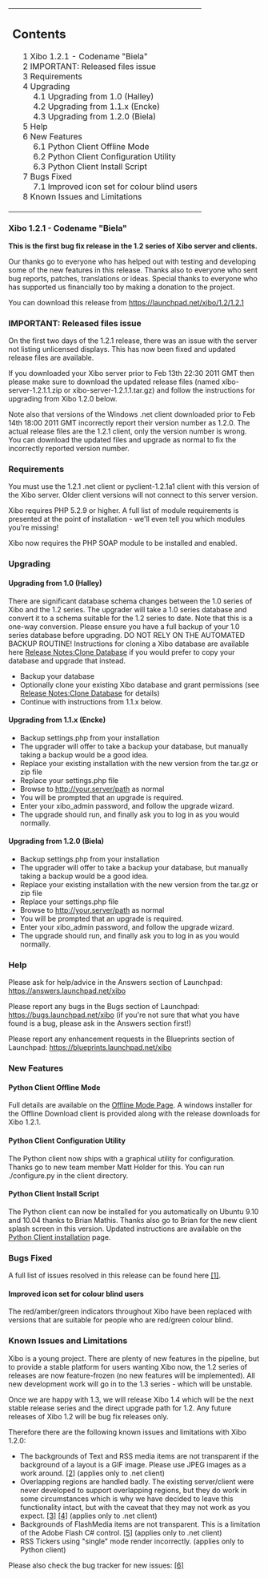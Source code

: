 <!--toc=getting_started-->
<table id="toc" class="toc"><tr><td><div id="toctitle"><h2>Contents</h2></div>
<ul>
<li class="toclevel-1 tocsection-1"><a href="#Xibo_1.2.1_-_Codename_.22Biela.22"><span class="tocnumber">1</span> <span class="toctext">Xibo 1.2.1 - Codename "Biela"</a></li>
<li class="toclevel-1 tocsection-2"><a href="#IMPORTANT:_Released_files_issue"><span class="tocnumber">2</span> <span class="toctext">IMPORTANT: Released files issue</span></a></li>
<li class="toclevel-1 tocsection-3"><a href="#Requirements"><span class="tocnumber">3</span> <span class="toctext">Requirements</span></a></li>
<li class="toclevel-1 tocsection-4"><a href="#Upgrading"><span class="tocnumber">4</span> <span class="toctext">Upgrading</span></a>
<ul>
<li class="toclevel-2 tocsection-5"><a href="#Upgrading_from_1.0_.28Halley.29"><span class="tocnumber">4.1</span> <span class="toctext">Upgrading from 1.0 (Halley)</span></a></li>
<li class="toclevel-2 tocsection-6"><a href="#Upgrading_from_1.1.x_.28Encke.29"><span class="tocnumber">4.2</span> <span class="toctext">Upgrading from 1.1.x (Encke)</span></a></li>
<li class="toclevel-2 tocsection-7"><a href="#Upgrading_from_1.2.0_.28Biela.29"><span class="tocnumber">4.3</span> <span class="toctext">Upgrading from 1.2.0 (Biela)</span></a></li>
</ul>
</li>
<li class="toclevel-1 tocsection-8"><a href="#Help"><span class="tocnumber">5</span> <span class="toctext">Help</span></a></li>
<li class="toclevel-1 tocsection-9"><a href="#New_Features"><span class="tocnumber">6</span> <span class="toctext">New Features</span></a>
<ul>
<li class="toclevel-2 tocsection-10"><a href="#Python_Client_Offline_Mode"><span class="tocnumber">6.1</span> <span class="toctext">Python Client Offline Mode</span></a></li>
<li class="toclevel-2 tocsection-11"><a href="#Python_Client_Configuration_Utility"><span class="tocnumber">6.2</span> <span class="toctext">Python Client Configuration Utility</span></a></li>
<li class="toclevel-2 tocsection-12"><a href="#Python_Client_Install_Script"><span class="tocnumber">6.3</span> <span class="toctext">Python Client Install Script</span></a></li>
</ul>
</li>
<li class="toclevel-1 tocsection-13"><a href="#Bugs_Fixed"><span class="tocnumber">7</span> <span class="toctext">Bugs Fixed</span></a>
<ul>
<li class="toclevel-2 tocsection-14"><a href="#Improved_icon_set_for_colour_blind_users"><span class="tocnumber">7.1</span> <span class="toctext">Improved icon set for colour blind users</span></a></li>
</ul>
</li>
<li class="toclevel-1 tocsection-15"><a href="#Known_Issues_and_Limitations"><span class="tocnumber">8</span> <span class="toctext">Known Issues and Limitations</span></a></li>
</ul>
</td></tr></table>
<h3> <span class="mw-headline" id="Xibo_1.2.1_-_Codename_.22Biela.22">Xibo 1.2.1 - Codename "Biela"</h3>
<p><b>This is the first bug fix release in the 1.2 series of Xibo server and clients.</b>
</p><p>Our thanks go to everyone who has helped out with testing and developing some of the new features in this release. Thanks also to everyone who sent bug reports, patches, translations or ideas. Special thanks to everyone who has supported us financially too by making a donation to the project.
</p><p>You can download this release from <a rel="nofollow" class="external free" href="https://launchpad.net/xibo/1.2/1.2.1">https://launchpad.net/xibo/1.2/1.2.1</a>
</p>
<h3> <span class="mw-headline" id="IMPORTANT:_Released_files_issue"> IMPORTANT: Released files issue </span></h3>
<p>On the first two days of the 1.2.1 release, there was an issue with the server not listing unlicensed displays. This has now been fixed and updated release files are available.
</p><p>If you downloaded your Xibo server prior to Feb 13th 22:30 2011 GMT then please make sure to download the updated release files (named xibo-server-1.2.1.1.zip or xibo-server-1.2.1.1.tar.gz) and follow the instructions for upgrading from Xibo 1.2.0 below.
</p><p>Note also that versions of the Windows .net client downloaded prior to Feb 14th 18:00 2011 GMT incorrectly report their version number as 1.2.0. The actual release files are the 1.2.1 client, only the version number is wrong. You can download the updated files and upgrade as normal to fix the incorrectly reported version number.
</p>
<h3> <span class="mw-headline" id="Requirements"> Requirements </span></h3>
<p>You must use the 1.2.1 .net client or pyclient-1.2.1a1 client with this version of the Xibo server. Older client versions will not connect to this server version.
</p><p>Xibo requires PHP 5.2.9 or higher. A full list of module requirements is presented at the point of installation - we'll even tell you which modules you're missing!
</p><p>Xibo now requires the PHP SOAP module to be installed and enabled.
</p>
<h3> <span class="mw-headline" id="Upgrading"> Upgrading </span></h3>
<h4> <span class="mw-headline" id="Upgrading_from_1.0_.28Halley.29"> Upgrading from 1.0 (Halley) </span></h4>
<p>There are significant database schema changes between the 1.0 series of Xibo and the 1.2 series. The upgrader will take a 1.0 series database and convert it to a schema suitable for the 1.2 series to date. Note that this is a one-way conversion. Please ensure you have a full backup of your 1.0 series database before upgrading. DO NOT RELY ON THE AUTOMATED BACKUP ROUTINE! Instructions for cloning a Xibo database are available here <a href="release_notes_clonedb.html" title="Release Notes:Clone Database">Release Notes:Clone Database</a> if you would prefer to copy your database and upgrade that instead.
</p>
<ul><li> Backup your database
</li><li> Optionally clone your existing Xibo database and grant permissions (see <a href="release_notes_clonedb.html" title="Release Notes:Clone Database">Release Notes:Clone Database</a> for details)
</li><li> Continue with instructions from 1.1.x below.
</li></ul>
<h4> <span class="mw-headline" id="Upgrading_from_1.1.x_.28Encke.29"> Upgrading from 1.1.x (Encke) </span></h4>
<ul><li> Backup settings.php from your installation
</li><li> The upgrader will offer to take a backup your database, but manually taking a backup would be a good idea.
</li><li> Replace your existing installation with the new version from the tar.gz or zip file
</li><li> Replace your settings.php file
</li><li> Browse to <a rel="nofollow" class="external free" href="http://your.server/path">http://your.server/path</a> as normal
</li><li> You will be prompted that an upgrade is required.
</li><li> Enter your xibo_admin password, and follow the upgrade wizard.
</li><li> The upgrade should run, and finally ask you to log in as you would normally.
</li></ul>
<h4> <span class="mw-headline" id="Upgrading_from_1.2.0_.28Biela.29"> Upgrading from 1.2.0 (Biela) </span></h4>
<ul><li> Backup settings.php from your installation
</li><li> The upgrader will offer to take a backup your database, but manually taking a backup would be a good idea.
</li><li> Replace your existing installation with the new version from the tar.gz or zip file
</li><li> Replace your settings.php file
</li><li> Browse to <a rel="nofollow" class="external free" href="http://your.server/path">http://your.server/path</a> as normal
</li><li> You will be prompted that an upgrade is required.
</li><li> Enter your xibo_admin password, and follow the upgrade wizard.
</li><li> The upgrade should run, and finally ask you to log in as you would normally.
</li></ul>
<h3> <span class="mw-headline" id="Help"> Help </span></h3>
<p>Please ask for help/advice in the Answers section of Launchpad: <a rel="nofollow" class="external free" href="https://answers.launchpad.net/xibo">https://answers.launchpad.net/xibo</a>
</p><p>Please report any bugs in the Bugs section of Launchpad: <a rel="nofollow" class="external free" href="https://bugs.launchpad.net/xibo">https://bugs.launchpad.net/xibo</a> (if you're not sure that what you have found is a bug, please ask in the Answers section first!)
</p><p>Please report any enhancement requests in the Blueprints section of Launchpad: <a rel="nofollow" class="external free" href="https://blueprints.launchpad.net/xibo">https://blueprints.launchpad.net/xibo</a>
</p>
<h3> <span class="mw-headline" id="New_Features">New Features</span></h3>
<h4> <span class="mw-headline" id="Python_Client_Offline_Mode"> Python Client Offline Mode </span></h4>
<p>Full details are available on the <a href="/wiki/Offline_Download_Client" title="Offline Download Client">Offline Mode Page</a>. A windows installer for the Offline Download client is provided along with the release downloads for Xibo 1.2.1.
</p>
<h4> <span class="mw-headline" id="Python_Client_Configuration_Utility"> Python Client Configuration Utility </span></h4>
<p>The Python client now ships with a graphical utility for configuration. Thanks go to new team member Matt Holder for this. You can run ./configure.py in the client directory.
</p>
<h4> <span class="mw-headline" id="Python_Client_Install_Script"> Python Client Install Script </span></h4>
<p>The Python client can now be installed for you automatically on Ubuntu 9.10 and 10.04 thanks to Brian Mathis. Thanks also go to Brian for the new client splash screen in this version. Updated instructions are available on the <a href="/wiki/Install_Guide_Python_Client" title="Install Guide Python Client">Python Client installation</a> page.
</p>
<h3> <span class="mw-headline" id="Bugs_Fixed"> Bugs Fixed </span></h3>
<p>A full list of issues resolved in this release can be found here <a rel="nofollow" class="external autonumber" href="https://launchpad.net/xibo/+milestone/1.2.1">[1]</a>.
</p>
<h4> <span class="mw-headline" id="Improved_icon_set_for_colour_blind_users"> Improved icon set for colour blind users </span></h4>
<p>The red/amber/green indicators throughout Xibo have been replaced with versions that are suitable for people who are red/green colour blind.
</p>
<h3> <span class="mw-headline" id="Known_Issues_and_Limitations"> Known Issues and Limitations </span></h3>
<p>Xibo is a young project. There are plenty of new features in the pipeline, but to provide a stable platform for users wanting Xibo now, the 1.2 series of releases are now feature-frozen (no new features will be implemented). All new development work will go in to the 1.3 series - which will be unstable.
</p><p>Once we are happy with 1.3, we will release Xibo 1.4 which will be the next stable release series and the direct upgrade path for 1.2. Any future releases of Xibo 1.2 will be bug fix releases only.
</p><p>Therefore there are the following known issues and limitations with Xibo 1.2.0:
</p>
<ul><li> The backgrounds of Text and RSS media items are not transparent if the background of a layout is a GIF image. Please use JPEG images as a work around. <a rel="nofollow" class="external autonumber" href="https://bugs.launchpad.net/xibo/+bug/348506">[2]</a> (applies only to .net client)
</li><li> Overlapping regions are handled badly. The existing server/client were never developed to support overlapping regions, but they do work in some circumstances which is why we have decided to leave this functionality intact, but with the caveat that they may not work as you expect. <a rel="nofollow" class="external autonumber" href="https://bugs.launchpad.net/xibo/+bug/321377">[3]</a> <a rel="nofollow" class="external autonumber" href="https://answers.launchpad.net/xibo/+question/64768">[4]</a> (applies only to .net client)
</li><li> Backgrounds of FlashMedia items are not transparent. This is a limitation of the Adobe Flash C# control. <a rel="nofollow" class="external autonumber" href="https://bugs.launchpad.net/xibo/+bug/341634">[5]</a> (applies only to .net client)
</li><li> RSS Tickers using "single" mode render incorrectly. (applies only to Python client)
</li></ul>
<p>Please also check the bug tracker for new issues: <a rel="nofollow" class="external autonumber" href="https://launchpad.net/xibo/+milestone/1.2.2">[6]</a>
</p>